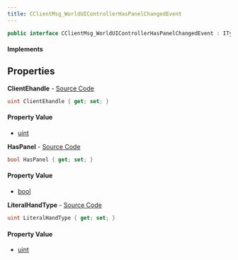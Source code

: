 ```yaml
---
title: CClientMsg_WorldUIControllerHasPanelChangedEvent
---
```


```csharp
public interface CClientMsg_WorldUIControllerHasPanelChangedEvent : ITypedProtobuf<CClientMsg_WorldUIControllerHasPanelChangedEvent>, INativeHandle
```

#### Implements

## Properties

**ClientEhandle** - [Source Code](https://github.com/swiftly-solution/swiftlys2/blob/main/managed/src/SwiftlyS2.Generated/Protobufs/Interfaces/CClientMsg_WorldUIControllerHasPanelChangedEvent.cs#L16)

```csharp
uint ClientEhandle { get; set; }
```

#### Property Value

- [uint](https://learn.microsoft.com/dotnet/api/system.uint32)

**HasPanel** - [Source Code](https://github.com/swiftly-solution/swiftlys2/blob/main/managed/src/SwiftlyS2.Generated/Protobufs/Interfaces/CClientMsg_WorldUIControllerHasPanelChangedEvent.cs#L13)

```csharp
bool HasPanel { get; set; }
```

#### Property Value

- [bool](https://learn.microsoft.com/dotnet/api/system.boolean)

**LiteralHandType** - [Source Code](https://github.com/swiftly-solution/swiftlys2/blob/main/managed/src/SwiftlyS2.Generated/Protobufs/Interfaces/CClientMsg_WorldUIControllerHasPanelChangedEvent.cs#L19)

```csharp
uint LiteralHandType { get; set; }
```

#### Property Value

- [uint](https://learn.microsoft.com/dotnet/api/system.uint32)

